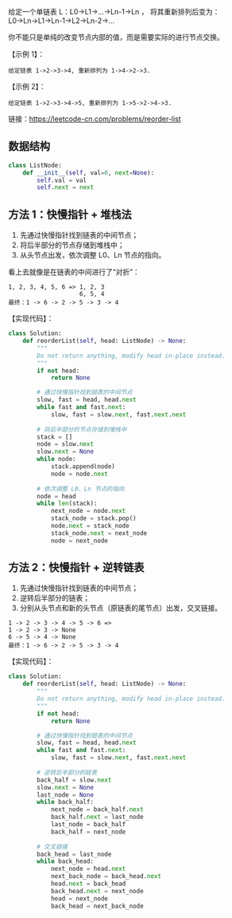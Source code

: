 给定一个单链表 L：L0→L1→…→Ln-1→Ln ，
将其重新排列后变为： L0→Ln→L1→Ln-1→L2→Ln-2→…

你不能只是单纯的改变节点内部的值，而是需要实际的进行节点交换。

【示例 1】：
```
给定链表 1->2->3->4, 重新排列为 1->4->2->3.
```

【示例 2】：
```
给定链表 1->2->3->4->5, 重新排列为 1->5->2->4->3.
```

链接：https://leetcode-cn.com/problems/reorder-list

## 数据结构
```python
class ListNode:
    def __init__(self, val=0, next=None):
        self.val = val
        self.next = next
```

## 方法 1：快慢指针 + 堆栈法
1. 先通过快慢指针找到链表的中间节点；
2. 将后半部分的节点存储到堆栈中；
3. 从头节点出发，依次调整 L0、Ln 节点的指向。

看上去就像是在链表的中间进行了“对折”：
```
1, 2, 3, 4, 5, 6 => 1, 2, 3
                    6, 5, 4
最终：1 -> 6 -> 2 -> 5 -> 3 -> 4
```

【实现代码】：
```python
class Solution:
    def reorderList(self, head: ListNode) -> None:
        """
        Do not return anything, modify head in-place instead.
        """
        if not head:
            return None

        # 通过快慢指针找到链表的中间节点
        slow, fast = head, head.next
        while fast and fast.next:
            slow, fast = slow.next, fast.next.next
        
        # 将后半部分的节点存储到堆栈中
        stack = []
        node = slow.next
        slow.next = None
        while node:
            stack.append(node)
            node = node.next
        
        # 依次调整 L0、Ln 节点的指向
        node = head
        while len(stack):
            next_node = node.next
            stack_node = stack.pop()            
            node.next = stack_node
            stack_node.next = next_node
            node = next_node
```

## 方法 2：快慢指针 + 逆转链表
1. 先通过快慢指针找到链表的中间节点；
2. 逆转后半部分的链表；
3. 分别从头节点和新的头节点（原链表的尾节点）出发，交叉链接。

```
1 -> 2 -> 3 -> 4 -> 5 -> 6 =>
1 -> 2 -> 3 -> None
6 -> 5 -> 4 -> None
最终：1 -> 6 -> 2 -> 5 -> 3 -> 4
```

【实现代码】：
```python
class Solution:
    def reorderList(self, head: ListNode) -> None:
        """
        Do not return anything, modify head in-place instead.
        """
        if not head:
            return None

        # 通过快慢指针找到链表的中间节点
        slow, fast = head, head.next
        while fast and fast.next:
            slow, fast = slow.next, fast.next.next
        
        # 逆转后半部分的链表
        back_half = slow.next
        slow.next = None
        last_node = None
        while back_half:
            next_node = back_half.next
            back_half.next = last_node
            last_node = back_half
            back_half = next_node
        
        # 交叉链接
        back_head = last_node
        while back_head:
            next_node = head.next
            next_back_node = back_head.next
            head.next = back_head
            back_head.next = next_node
            head = next_node            
            back_head = next_back_node
```
